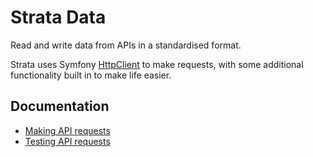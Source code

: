 # Strata Data

Read and write data from APIs in a standardised format.

Strata uses Symfony [HttpClient](https://symfony.com/doc/current/components/http_client.html) to make 
requests, with some additional functionality built in to make life easier.

## Documentation 

* [Making API requests](making-requests.md)
* [Testing API requests](testing-api-requests.md)